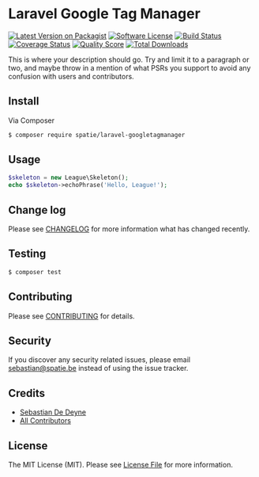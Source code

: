 # Laravel Google Tag Manager

[![Latest Version on Packagist](https://img.shields.io/packagist/v/spatie/laravel-googletagmanager.svg?style=flat-square)](https://packagist.org/packages/spatie/laravel-googletagmanager)
[![Software License](https://img.shields.io/badge/license-MIT-brightgreen.svg?style=flat-square)](LICENSE.md)
[![Build Status](https://img.shields.io/travis/thephpspatie/laravel-googletagmanager/master.svg?style=flat-square)](https://travis-ci.org/thephpspatie/laravel-googletagmanager)
[![Coverage Status](https://img.shields.io/scrutinizer/coverage/g/thephpspatie/laravel-googletagmanager.svg?style=flat-square)](https://scrutinizer-ci.com/g/thephpspatie/laravel-googletagmanager/code-structure)
[![Quality Score](https://img.shields.io/scrutinizer/g/thephpspatie/laravel-googletagmanager.svg?style=flat-square)](https://scrutinizer-ci.com/g/thephpspatie/laravel-googletagmanager)
[![Total Downloads](https://img.shields.io/packagist/dt/spatie/laravel-googletagmanager.svg?style=flat-square)](https://packagist.org/packages/spatie/laravel-googletagmanager)


This is where your description should go. Try and limit it to a paragraph or two, and maybe throw in a mention of what
PSRs you support to avoid any confusion with users and contributors.

## Install

Via Composer

``` bash
$ composer require spatie/laravel-googletagmanager
```

## Usage

``` php
$skeleton = new League\Skeleton();
echo $skeleton->echoPhrase('Hello, League!');
```

## Change log

Please see [CHANGELOG](CHANGELOG.md) for more information what has changed recently.

## Testing

``` bash
$ composer test
```

## Contributing

Please see [CONTRIBUTING](CONTRIBUTING.md) for details.

## Security

If you discover any security related issues, please email sebastian@spatie.be instead of using the issue tracker.

## Credits

- [Sebastian De Deyne](https://github.com/sebastiandedeyne)
- [All Contributors](../../contributors)

## License

The MIT License (MIT). Please see [License File](LICENSE.md) for more information.
